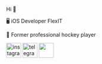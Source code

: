 Hi  👋

🖥 iOS Developer FlexIT

🏒 Former professional hockey player




[<img src='https://cdn-icons-png.flaticon.com/512/174/174855.png' alt='instagram' height='40'>](https://www.instagram.com/danilkakakponotam/)  [<img 
src='https://upload.wikimedia.org/wikipedia/commons/5/5c/Telegram_Messenger.png' alt='telegram' height='40'>](https://t.me/KAKPONOTAM) [<img src='https://user-images.githubusercontent.com/77940475/133942037-666a9431-779e-4b96-88ba-609110e7b1b4.png' height='40'>](https://www.linkedin.com/in/kakponotam/)


